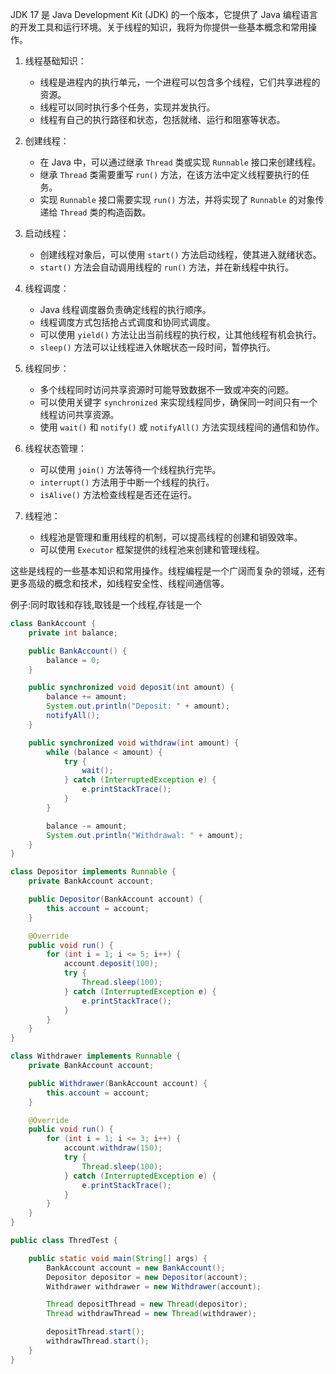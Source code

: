 JDK 17 是 Java Development Kit (JDK) 的一个版本，它提供了 Java 编程语言的开发工具和运行环境。关于线程的知识，我将为你提供一些基本概念和常用操作。

1. 线程基础知识：
   - 线程是进程内的执行单元，一个进程可以包含多个线程，它们共享进程的资源。
   - 线程可以同时执行多个任务，实现并发执行。
   - 线程有自己的执行路径和状态，包括就绪、运行和阻塞等状态。

2. 创建线程：
   - 在 Java 中，可以通过继承 `Thread` 类或实现 `Runnable` 接口来创建线程。
   - 继承 `Thread` 类需要重写 `run()` 方法，在该方法中定义线程要执行的任务。
   - 实现 `Runnable` 接口需要实现 `run()` 方法，并将实现了 `Runnable` 的对象传递给 `Thread` 类的构造函数。

3. 启动线程：
   - 创建线程对象后，可以使用 `start()` 方法启动线程，使其进入就绪状态。
   - `start()` 方法会自动调用线程的 `run()` 方法，并在新线程中执行。

4. 线程调度：
   - Java 线程调度器负责确定线程的执行顺序。
   - 线程调度方式包括抢占式调度和协同式调度。
   - 可以使用 `yield()` 方法让出当前线程的执行权，让其他线程有机会执行。
   - `sleep()` 方法可以让线程进入休眠状态一段时间，暂停执行。

5. 线程同步：
   - 多个线程同时访问共享资源时可能导致数据不一致或冲突的问题。
   - 可以使用关键字 `synchronized` 来实现线程同步，确保同一时间只有一个线程访问共享资源。
   - 使用 `wait()` 和 `notify()` 或 `notifyAll()` 方法实现线程间的通信和协作。
   

6. 线程状态管理：
   - 可以使用 `join()` 方法等待一个线程执行完毕。
   - `interrupt()` 方法用于中断一个线程的执行。
   - `isAlive()` 方法检查线程是否还在运行。

7. 线程池：
   - 线程池是管理和重用线程的机制，可以提高线程的创建和销毁效率。
   - 可以使用 `Executor` 框架提供的线程池来创建和管理线程。

这些是线程的一些基本知识和常用操作。线程编程是一个广阔而复杂的领域，还有更多高级的概念和技术，如线程安全性、线程间通信等。

例子:同时取钱和存钱,取钱是一个线程,存钱是一个
```java
class BankAccount {
    private int balance;

    public BankAccount() {
        balance = 0;
    }

    public synchronized void deposit(int amount) {
        balance += amount;
        System.out.println("Deposit: " + amount);
        notifyAll();
    }

    public synchronized void withdraw(int amount) {
        while (balance < amount) {
            try {
                wait();
            } catch (InterruptedException e) {
                e.printStackTrace();
            }
        }

        balance -= amount;
        System.out.println("Withdrawal: " + amount);
    }
}

class Depositor implements Runnable {
    private BankAccount account;

    public Depositor(BankAccount account) {
        this.account = account;
    }

    @Override
    public void run() {
        for (int i = 1; i <= 5; i++) {
            account.deposit(100);
            try {
                Thread.sleep(100);
            } catch (InterruptedException e) {
                e.printStackTrace();
            }
        }
    }
}

class Withdrawer implements Runnable {
    private BankAccount account;

    public Withdrawer(BankAccount account) {
        this.account = account;
    }

    @Override
    public void run() {
        for (int i = 1; i <= 3; i++) {
            account.withdraw(150);
            try {
                Thread.sleep(100);
            } catch (InterruptedException e) {
                e.printStackTrace();
            }
        }
    }
}

public class ThredTest {

    public static void main(String[] args) {
        BankAccount account = new BankAccount();
        Depositor depositor = new Depositor(account);
        Withdrawer withdrawer = new Withdrawer(account);

        Thread depositThread = new Thread(depositor);
        Thread withdrawThread = new Thread(withdrawer);

        depositThread.start();
        withdrawThread.start();
    }
}
```
